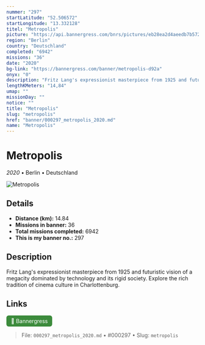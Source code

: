 ```yaml
---
nummer: "297"
startLatitude: "52.506572"
startLongitude: "13.332128"
titel: "Metropolis"
picture: "https://api.bannergress.com/bnrs/pictures/eb28ea2d4aeedb7b5723d2855fb54046"
region: "Berlin"
country: "Deutschland"
completed: "6942"
missions: "36"
date: "2020"
bg-link: "https://bannergress.com/banner/metropolis-d92a"
onyx: "0"
description: "Fritz Lang's expressionist masterpiece from 1925 and futuristic vision of a megacity dominated by technology and its rigid society. Explore the rich tradition of cinema culture in Charlottenburg."
lengthKMeters: "14,84"
umap: ""
missionDay: ""
notice: ""
title: "Metropolis"
slug: "metropolis"
href: "banner/000297_metropolis_2020.md"
name: "Metropolis"
---
```

# Metropolis

*2020* • Berlin • Deutschland

![Metropolis](https://api.bannergress.com/bnrs/pictures/eb28ea2d4aeedb7b5723d2855fb54046)



## Details
- **Distance (km):** 14.84
- **Missions in banner:** 36
- **Total missions completed:** 6942
- **This is my banner no.:** 297



## Description
Fritz Lang's expressionist masterpiece from 1925 and futuristic vision of a megacity dominated by technology and its rigid society. Explore the rich tradition of cinema culture in Charlottenburg.



## Links
<a href="https://bannergress.com/banner/metropolis-d92a" target="_blank" style="display:inline-block;margin-right:8px;padding:6px 12px;background:#3c8b3c;color:#fff;text-decoration:none;border-radius:6px;">🔗 Bannergress</a>



> File: `000297_metropolis_2020.md`
> • #000297
> • Slug: `metropolis`
